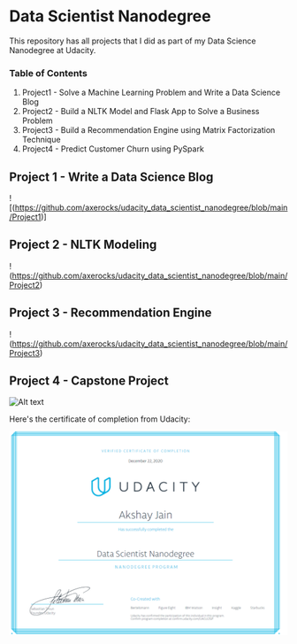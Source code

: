 # Data Scientist Nanodegree

This repository has all projects that I did as part of my Data Science Nanodegree at Udacity.


### Table of Contents

1. Project1 - Solve a Machine Learning Problem and Write a Data Science Blog
2. Project2 - Build a NLTK Model and Flask App to Solve a Business Problem
3. Project3 - Build a Recommendation Engine using Matrix Factorization Technique
4. Project4 - Predict Customer Churn using PySpark

## Project 1 - Write a Data Science Blog <a name="Project1"></a>

![(https://github.com/axerocks/udacity_data_scientist_nanodegree/blob/main/Project1)]



## Project 2 - NLTK Modeling <a name="Project2"></a>

!(https://github.com/axerocks/udacity_data_scientist_nanodegree/blob/main/Project2)


## Project 3 - Recommendation Engine <a name="Project3"></a>

!(https://github.com/axerocks/udacity_data_scientist_nanodegree/blob/main/Project3)


## Project 4 - Capstone Project <a name="Project4"></a>

![Alt text](https://github.com/axerocks/udacity_data_scientist_nanodegree/blob/main/Project4)

Here's the certificate of completion from Udacity:

![Alt text](https://github.com/axerocks/udacity_data_scientist_nanodegree/blob/main/Udacity%20Certficate%20-%20Akshay%20Jain.PNG)
